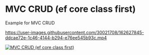 # MVC CRUD (ef core class first)


Example for MVC CRUD



https://user-images.githubusercontent.com/30021708/162627845-ddcae72e-1c46-4144-b294-e76ee545b93c.mp4


[![MVC CRUD (ef core class first)](https://img.youtube.com/vi/Bjn4AMEiFI0/0.jpg)](http://www.youtube.com/watch?v=Bjn4AMEiFI0)
